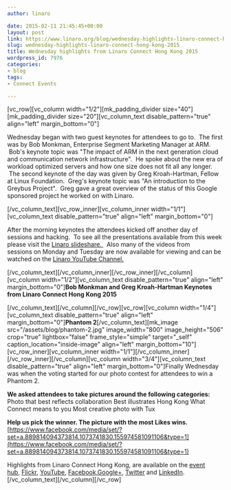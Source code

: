 ```yaml
---
author: linaro

date: 2015-02-11 21:45:45+00:00
layout: post
link: https://www.linaro.org/blog/wednesday-highlights-linaro-connect-hong-kong-2015/
slug: wednesday-highlights-linaro-connect-hong-kong-2015
title: Wednesday highlights from Linaro Connect Hong Kong 2015
wordpress_id: 7976
categories:
- blog
tags:
- Connect Events

---
```


[vc_row][vc_column width="1/2"][mk_padding_divider size="40"][mk_padding_divider size="20"][vc_column_text disable_pattern="true" align="left" margin_bottom="0"]


Wednesday began with two guest keynotes for attendees to go to.  The first was by Bob Monkman, Enterprise Segment Marketing Manager at ARM.  Bob's keynote topic was "The impact of ARM in the next generation cloud and communication network infrastructure".  He spoke about the new era of workload optimized servers and how one size does not fit all any longer.  The second keynote of the day was given by Greg Kroah-Hartman, Fellow at Linux Foundation.  Greg's keynote topic was "An introduction to the Greybus Project".  Greg gave a great overview of the status of this Google sponsored project he worked on with Linaro.


[/vc_column_text][vc_row_inner][vc_column_inner width="1/1"][vc_column_text disable_pattern="true" align="left" margin_bottom="0"]


After the morning keynotes the attendees kicked off another day of sessions and hacking.  To see all the presentations available from this week please visit the [Linaro slideshare. ](http://www.slideshare.net/linaroorg)  Also many of the videos from sessions on Monday and Tuesday are now available for viewing and can be watched on the [Linaro YouTube Channel.](https://www.youtube.com/user/LinaroOnAir/videos)


[/vc_column_text][/vc_column_inner][/vc_row_inner][/vc_column][vc_column width="1/2"][vc_column_text disable_pattern="true" align="left" margin_bottom="0"]**Bob Monkman and Greg Kroah-Hartman Keynotes from Linaro Connect Hong Kong 2015**

[/vc_column_text][/vc_column][/vc_row][vc_row][vc_column width="1/4"][vc_column_text disable_pattern="true" align="left" margin_bottom="0"]**Phantom 2**[/vc_column_text][mk_image src="/assets/blog/phantom-2.jpg" image_width="800" image_height="506" crop="true" lightbox="false" frame_style="simple" target="_self" caption_location="inside-image" align="left" margin_bottom="10"][vc_row_inner][vc_column_inner width="1/1"][/vc_column_inner][/vc_row_inner][/vc_column][vc_column width="3/4"][vc_column_text disable_pattern="true" align="left" margin_bottom="0"]Finally Wednesday was when the voting started for our photo contest for attendees to win a Phantom 2.

**We asked attendees to take pictures around the following categories:**
Photo that best reflects collaboration
Best illustrates Hong Kong
What Connect means to you
Most creative photo with Tux

**Help us pick the winner. The picture with the most Likes wins.**
[https://www.facebook.com/media/set/?set=a.889814094373814.1073741830.155974581091106&type=1](https://www.facebook.com/media/set/?set=a.889814094373814.1073741830.155974581091106&type=1)

Highlights from Linaro Connect Hong Kong, are available on the [event hub](http://connect.linaro.org/hub/), [Flickr](https://www.flickr.com/photos/linaroorg/), [YouTube](https://www.youtube.com/user/LinaroOnAir/), [Facebook](https://www.facebook.com/LinaroOrg),[Google+](https://plus.google.com/112814496864921562564/posts), [Twitter](https://twitter.com/linaroorg) and [LinkedIn](http://www.linkedin.com/company/1026961).[/vc_column_text][/vc_column][/vc_row]
